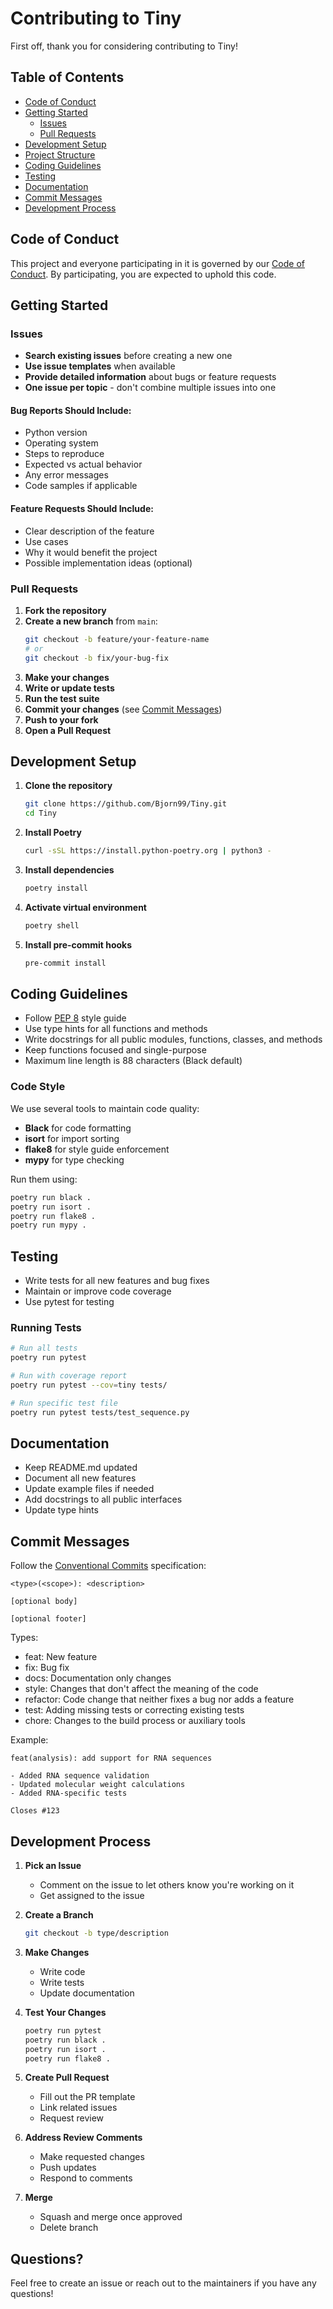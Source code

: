 # Contributing to Tiny

First off, thank you for considering contributing to Tiny!
## Table of Contents

- [Code of Conduct](#code-of-conduct)
- [Getting Started](#getting-started)
  - [Issues](#issues)
  - [Pull Requests](#pull-requests)
- [Development Setup](#development-setup)
- [Project Structure](#project-structure)
- [Coding Guidelines](#coding-guidelines)
- [Testing](#testing)
- [Documentation](#documentation)
- [Commit Messages](#commit-messages)
- [Development Process](#development-process)

## Code of Conduct

This project and everyone participating in it is governed by our [Code of Conduct](CODE_OF_CONDUCT.md). By participating, you are expected to uphold this code.

## Getting Started

### Issues

- **Search existing issues** before creating a new one
- **Use issue templates** when available
- **Provide detailed information** about bugs or feature requests
- **One issue per topic** - don't combine multiple issues into one

#### Bug Reports Should Include:
- Python version
- Operating system
- Steps to reproduce
- Expected vs actual behavior
- Any error messages
- Code samples if applicable

#### Feature Requests Should Include:
- Clear description of the feature
- Use cases
- Why it would benefit the project
- Possible implementation ideas (optional)

### Pull Requests

1. **Fork the repository**
2. **Create a new branch** from `main`:
   ```bash
   git checkout -b feature/your-feature-name
   # or
   git checkout -b fix/your-bug-fix
   ```
3. **Make your changes**
4. **Write or update tests**
5. **Run the test suite**
6. **Commit your changes** (see [Commit Messages](#commit-messages))
7. **Push to your fork**
8. **Open a Pull Request**

## Development Setup

1. **Clone the repository**
   ```bash
   git clone https://github.com/Bjorn99/Tiny.git
   cd Tiny
   ```

2. **Install Poetry**
   ```bash
   curl -sSL https://install.python-poetry.org | python3 -
   ```

3. **Install dependencies**
   ```bash
   poetry install
   ```

4. **Activate virtual environment**
   ```bash
   poetry shell
   ```

5. **Install pre-commit hooks**
   ```bash
   pre-commit install
   ```

## Coding Guidelines

- Follow [PEP 8](https://pep8.org/) style guide
- Use type hints for all functions and methods
- Write docstrings for all public modules, functions, classes, and methods
- Keep functions focused and single-purpose
- Maximum line length is 88 characters (Black default)

### Code Style

We use several tools to maintain code quality:
- **Black** for code formatting
- **isort** for import sorting
- **flake8** for style guide enforcement
- **mypy** for type checking

Run them using:
```bash
poetry run black .
poetry run isort .
poetry run flake8 .
poetry run mypy .
```

## Testing

- Write tests for all new features and bug fixes
- Maintain or improve code coverage
- Use pytest for testing

### Running Tests
```bash
# Run all tests
poetry run pytest

# Run with coverage report
poetry run pytest --cov=tiny tests/

# Run specific test file
poetry run pytest tests/test_sequence.py
```

## Documentation

- Keep README.md updated
- Document all new features
- Update example files if needed
- Add docstrings to all public interfaces
- Update type hints

## Commit Messages

Follow the [Conventional Commits](https://www.conventionalcommits.org/) specification:

```
<type>(<scope>): <description>

[optional body]

[optional footer]
```

Types:
- feat: New feature
- fix: Bug fix
- docs: Documentation only changes
- style: Changes that don't affect the meaning of the code
- refactor: Code change that neither fixes a bug nor adds a feature
- test: Adding missing tests or correcting existing tests
- chore: Changes to the build process or auxiliary tools

Example:
```
feat(analysis): add support for RNA sequences

- Added RNA sequence validation
- Updated molecular weight calculations
- Added RNA-specific tests

Closes #123
```

## Development Process

1. **Pick an Issue**
   - Comment on the issue to let others know you're working on it
   - Get assigned to the issue

2. **Create a Branch**
   ```bash
   git checkout -b type/description
   ```

3. **Make Changes**
   - Write code
   - Write tests
   - Update documentation

4. **Test Your Changes**
   ```bash
   poetry run pytest
   poetry run black .
   poetry run isort .
   poetry run flake8 .
   ```

5. **Create Pull Request**
   - Fill out the PR template
   - Link related issues
   - Request review

6. **Address Review Comments**
   - Make requested changes
   - Push updates
   - Respond to comments

7. **Merge**
   - Squash and merge once approved
   - Delete branch

## Questions?

Feel free to create an issue or reach out to the maintainers if you have any questions!
